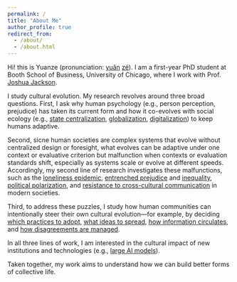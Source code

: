 ```yaml
---
permalink: /
title: "About Me"
author_profile: true
redirect_from: 
  - /about/
  - /about.html
---
```


Hi! this is Yuanze (pronunciation: [yuăn](https://en.wiktionary.org/wiki/File:zh-yu%C7%8En.ogg) [zé](https://en.wiktionary.org/wiki/File:zh-z%C3%A9.ogg)). I am a first-year PhD student at Booth School of Business, University of Chicago, where I work with Prof. [Joshua Jackson](https://www.joshuaconradjackson.com/).

I study cultural evolution. My research revolves around three broad questions. First, I ask why human psychology (e.g., person perception, prejudice) has taken its current form and how it co-evolves with social ecology (e.g., [state centralization](https://doi.org/10.31234/osf.io/zxuth), [globalization](https://journals.sagepub.com/doi/epub/10.1177/01461672231190753), [digitalization](https://yuanzeliu.github.io/files/ai_prioritization.pdf)) to keep humans adaptive. 

Second, sicne human societies are complex systems that evolve without centralized design or foresight, what evolves can be adaptive under one context or evaluative criterion but malfunction when contexts or evaluation standards shift, especially as systems scale or evolve at different speeds. Accordingly, my second line of research investigates these malfunctions, such as the [loneliness epidemic](https://yuanzeliu.github.io/files/hybridNetwork.docx), [entrenched prejudice](https://doi.org/10.31234/osf.io/zxuth) and [inequality](https://onlinelibrary.wiley.com/doi/full/10.1111/pops.12927), [political polarization](https://doi.org/10.31234/osf.io/7cqfs_v3), and [resistance to cross-cultural communication](https://journals.sagepub.com/doi/epub/10.1177/01461672231190753) in modern societies. 

Third, to address these puzzles, I study how human communities can intentionally steer their own cultural evolution—for example, by deciding [which practices to adopt](https://doi.org/10.31234/osf.io/7bqxp_v1), [what ideas to spread](https://onlinelibrary.wiley.com/doi/full/10.1111/pops.12927), [how information circulates](https://yuanzeliu.github.io/files/hybridNetwork.docx), and [how disagreements are managed](https://doi.org/10.31234/osf.io/gfdwx_v1). 

In all three lines of work, I am interested in the cultural impact of new institutions and technologies (e.g., [large AI models](https://yuanzeliu.github.io/files/hybridNetwork.docx)).

Taken together, my work aims to understand how we can build better forms of collective life.

<p style="text-align:center;margin-top:20px;">
<script type="text/javascript" id="clustrmaps" src="//clustrmaps.com/map_v2.js?d=HhrBCMvvM0ADB46f8r2wVXbDz1I0B3sdZ74VDjmfZwY&&co=003366&cmo=126d3b&cmn=cb0821&ct=808080"></script>
</p>


